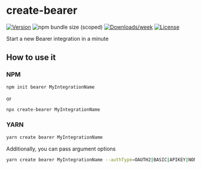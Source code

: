# create-bearer

[![Version](https://img.shields.io/npm/v/create-bearer.svg)](https://npmjs.org/package/create-bearer)
![npm bundle size (scoped)](https://img.shields.io/bundlephobia/minzip/create-bearer.svg)
[![Downloads/week](https://img.shields.io/npm/dw/create-bearer.svg)](https://npmjs.org/package/create-bearer)
[![License](https://img.shields.io/npm/l/create-bearer.svg)](https://github.com/Bearer/bearer-sdk/packages/cli/blob/master/package.json)

Start a new Bearer integration in a minute

## How to use it

### NPM

```bash
npm init bearer MyIntegrationName
```

or

```bash
npx create-bearer MyIntegrationName
```

### YARN

```bash
yarn create bearer MyIntegrationName
```

Additionally, you can pass argument options

```bash
yarn create bearer MyIntegrationName --authType=OAUTH2|BASIC|APIKEY|NONE
```
